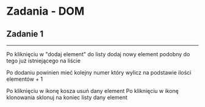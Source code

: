 # Zadania - DOM


## Zadanie 1
--------------------------
Po kliknięciu w "dodaj element" do listy dodaj nowy element podobny do tego już istniejącego na liście

Po dodaniu powinien mieć kolejny numer który wylicz na podstawie ilości elementów + 1

Po kliknięciu w ikonę kosza usuń dany element
Po kliknięciu w ikonę klonowania sklonuj na koniec listy dany element